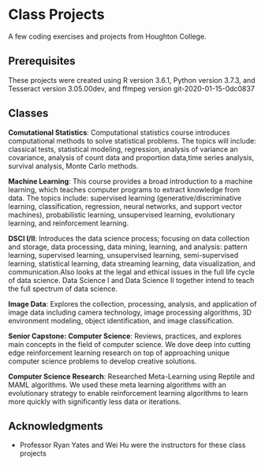 # Class Projects
A few coding exercises and projects from Houghton College.

## Prerequisites
These projects were created using R version 3.6.1, Python version 3.7.3, and Tesseract version 3.05.00dev, and ffmpeg version git-2020-01-15-0dc0837

## Classes
**Comutational Statistics**: Computational statistics course introduces computational methods to solve statistical problems. The topics will include: classical tests, statistical modeling, regression, analysis of variance an covariance, analysis of count data and proportion data,time series analysis, survival analysis, Monte Carlo methods.

**Machine Learning**: This course provides a broad introduction to a machine learning, which teaches computer programs to extract knowledge from data. The topics include: supervised learning (generative/discriminative learning, classification, regression, neural networks, and support vector machines), probabilistic learning, unsupervised learning, evolutionary learning, and reinforcement learning.

**DSCI I/II**: Introduces the data science process; focusing on data collection and storage, data processing, data mining, learning, and analysis: pattern learning, supervised learning, unsupervised learning, semi-supervised learning, statistical learning, data streaming learning, data visualization, and communication.Also looks at the legal and ethical issues in the full life cycle of data science. Data Science I and Data Science II together intend to teach the full spectrum of data science.

**Image Data**: Explores the collection, processing, analysis, and application of image data including camera technology, image processing algorithms, 3D environment modeling, object identification, and image classification. 

**Senior Capstone: Computer Science**: Reviews, practices, and explores main concepts in the field of computer science. We dove deep into cutting edge reinforcement learning research on top of approaching unique computer science problems to develop creative solutions.  

**Computer Science Research**: Researched Meta-Learning using Reptile and MAML algorithms. We used these meta learning algorithms with an evolutionary strategy to enable reinforcement learning algorithms to learn more quickly with significantly less data or iterations.

[Comment]: <> "a"
## Acknowledgments
- Professor Ryan Yates and Wei Hu were the instructors for these class projects
